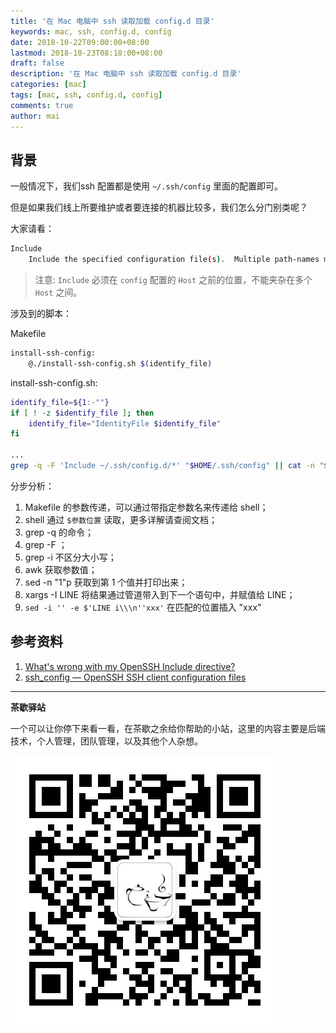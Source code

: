```yaml
---
title: '在 Mac 电脑中 ssh 读取加载 config.d 目录'
keywords: mac, ssh, config.d, config
date: 2018-10-22T09:00:00+08:00
lastmod: 2018-10-23T08:18:00+08:00
draft: false
description: '在 Mac 电脑中 ssh 读取加载 config.d 目录'
categories: [mac]
tags: [mac, ssh, config.d, config]
comments: true
author: mai
---
```


## 背景

一般情况下，我们ssh 配置都是使用 `~/.ssh/config` 里面的配置即可。

但是如果我们线上所要维护或者要连接的机器比较多，我们怎么分门别类呢？

大家请看：

```sh
Include
	Include the specified configuration file(s).  Multiple path‐names may be specified and each pathname may contain glob(3) wildcards and, for user configurations, shell-like ‘~’ references to user home directories.  Files without absolute paths are assumed to be in ~/.ssh if included in a user configuration file or /etc/ssh if included from the system configuration file. Include directive may appear inside a Match or Host block to perform conditional inclusion.
```

>注意: `Include` 必须在 `config` 配置的 `Host` 之前的位置，不能夹杂在多个 `Host` 之间。

涉及到的脚本：

Makefile
```sh
install-ssh-config:
	@./install-ssh-config.sh $(identify_file)
```

install-ssh-config.sh:
```sh
identify_file=${1:-""}
if [ ! -z $identify_file ]; then
	identify_file="IdentityFile $identify_file"
fi

...
grep -q -F 'Include ~/.ssh/config.d/*' "$HOME/.ssh/config" || cat -n "$HOME/.ssh/config" |grep -i host |awk '{print $1-1}'|sed -n "1"p |xargs -I LINE sed -i '' -e $'LINE i\\\n''Include ~/.ssh/config.d/*' "$HOME/.ssh/config"
```

分步分析：

1. Makefile 的参数传递，可以通过带指定参数名来传递给 shell；
2. shell 通过 `$参数位置` 读取，更多详解请查阅文档；
3. grep -q 的命令；
4. grep -F ；
5. grep -i 不区分大小写；
6. awk 获取参数值；
7. sed -n "1"p 获取到第 1 个值并打印出来；
8. xargs -I LINE 将结果通过管道带入到下一个语句中，并赋值给 LINE；
9. `sed -i '' -e $'LINE i\\\n''xxx'` 在匹配的位置插入 "xxx"

## 参考资料

1. [What's wrong with my OpenSSH Include directive?](https://superuser.com/questions/1162387/whats-wrong-with-my-openssh-include-directive/1162392)
2. [ssh_config — OpenSSH SSH client configuration files](http://man7.org/linux/man-pages/man5/ssh_config.5.html)

----

**茶歇驿站**

一个可以让你停下来看一看，在茶歇之余给你帮助的小站，这里的内容主要是后端技术，个人管理，团队管理，以及其他个人杂想。

![茶歇驿站二维码](https://raw.githubusercontent.com/yangwenmai/maiyang.me/master/blog/tech_tea.jpg)
